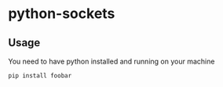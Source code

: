 # python-sockets
## Usage
You need to have python installed and running on your machine
```bash
pip install foobar
```
